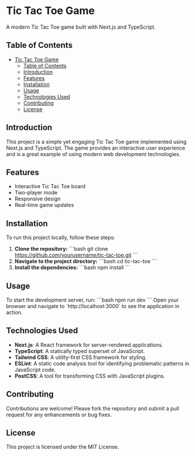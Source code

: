 # Tic Tac Toe Game

A modern Tic Tac Toe game built with Next.js and TypeScript.

## Table of Contents

- [Tic Tac Toe Game](#tic-tac-toe-game)
  - [Table of Contents](#table-of-contents)
  - [Introduction](#introduction)
  - [Features](#features)
  - [Installation](#installation)
  - [Usage](#usage)
  - [Technologies Used](#technologies-used)
  - [Contributing](#contributing)
  - [License](#license)

## Introduction

This project is a simple yet engaging Tic Tac Toe game implemented using Next.js and TypeScript. The game provides an interactive user experience and is a great example of using modern web development technologies.

## Features

- Interactive Tic Tac Toe board
- Two-player mode
- Responsive design
- Real-time game updates

## Installation

To run this project locally, follow these steps:

1. **Clone the repository:**
   \`\`\`bash
   git clone https://github.com/yourusername/tic-tac-toe.git
   \`\`\`
2. **Navigate to the project directory:**
   \`\`\`bash
   cd tic-tac-toe
   \`\`\`
3. **Install the dependencies:**
   \`\`\`bash
   npm install
   \`\`\`

## Usage

To start the development server, run:
\`\`\`bash
npm run dev
\`\`\`
Open your browser and navigate to \`http://localhost:3000\` to see the application in action.

## Technologies Used

- **Next.js**: A React framework for server-rendered applications.
- **TypeScript**: A statically typed superset of JavaScript.
- **Tailwind CSS**: A utility-first CSS framework for styling.
- **ESLint**: A static code analysis tool for identifying problematic patterns in JavaScript code.
- **PostCSS**: A tool for transforming CSS with JavaScript plugins.

## Contributing

Contributions are welcome! Please fork the repository and submit a pull request for any enhancements or bug fixes.

## License

This project is licensed under the MIT License.
